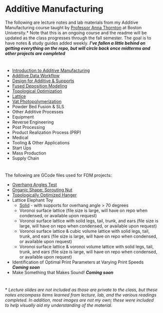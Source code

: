 # Additive Manufacturing
The following are lecture notes and lab materials from my Additive Manufacturing course taught by [Professor Anna Thornton](https://www.bu.edu/eng/profile/anna-thornton-ph-d/) at Boston University.* Note that this is an ongoing course and the readme will be updated as the class progresses through the fall semester. The goal is to have notes & study guides added weekly. ***I've fallen a little behind on getting everything on the repo, but will circle back once midterms and other projects are completed***
#
- [Introduction to Additive Manufacturing](https://github.com/leahgaeta/Additive-Manufacturing/raw/master/Introduction%20to%20AM.pdf)
- [Additive Data Workflow](https://github.com/leahgaeta/Additive-Manufacturing/raw/master/Additive%20Data%20Workflow.pdf)
- [Design for Additive & Supports](https://github.com/leahgaeta/Additive-Manufacturing/raw/master/Design%20for%20Additive%20%26%20Supports.pdf)
- [Fused Deposition Modeling](https://github.com/leahgaeta/Additive-Manufacturing/raw/master/Fused%20Deposition%20Modeling%20(FDM).pdf)
- [Topological Optimization](https://github.com/leahgaeta/Additive-Manufacturing/raw/master/Topological%20Optimization.pdf)
- [Lattice](https://github.com/leahgaeta/Additive-Manufacturing/raw/master/Lattice.pdf)
- [Vat Photopolymerization](https://github.com/leahgaeta/Additive-Manufacturing/raw/master/Vat%20Polymerization.pdf)
- Powder Bed Fusion & SLS
- Other Additive Processes
- Equipment
- Reverse Engineering
- Post Processing
- Product Realization Process (PRP)
- Medical
- Tooling & Other Applications
- Start Ups
- Mass Production
- Supply Chain
#
The following are GCode files used for FDM projects:
- [Overhang Angles Test](https://github.com/leahgaeta/Additive-Manufacturing/blob/master/CE3_A1%20-%20ver3.gcode)
- [Organic Shape: Sprouting Nut](https://github.com/leahgaeta/Additive-Manufacturing/raw/master/CE3_lab2_9.28.gcode)
- [Topologically Optimized Hanger](https://github.com/leahgaeta/Additive-Manufacturing/raw/master/CE3%20A3%20TO%20Hanger.gcode)
- Lattice Elephant Toy
  - [Solid](https://raw.githubusercontent.com/leahgaeta/Additive-Manufacturing/master/CE3_A4V0.gcode) - with supports for overhang angle > 70 degrees
  - Voronoi surface lattice (file size is large, will have on repo when condensed, or available upon request)
  - Voronoi surface lattice with solid legs, tail, trunk, and ears (file size is large, will have on repo when condensed, or available upon request)
  - Voronoi surface lattice & cubic volume lattice with solid legs, tail, trunk, and ears (file size is large, will have on repo when condensed, or available upon request)
  - Voronoi surface lattice & voronoi volume lattice with solid legs, tail, trunk, and ears (file size is large, will have on repo when condensed, or available upon request)
- Identification of Optimal Print Parameters at Varying Print Speeds ***Coming soon***
- Make Something that Makes Sound! ***Coming soon***
#
\* *Lecture slides are not included as those are private to the class, but these notes encompass items learned from lecture, lab, and the various readings completed. In addition, most images are not my own; these were included to help visually aid my understanding of the material.* 
